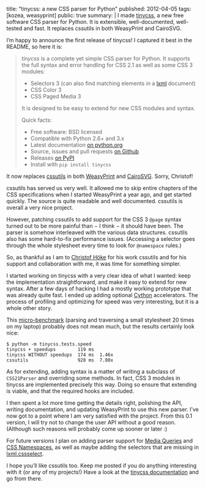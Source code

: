 title: "tinycss: a new CSS parser for Python"
published: 2012-04-05
tags: [kozea, weasyprint]
public: true
summary: |
    I made [tinycss](http://packages.python.org/tinycss/), a new free software
    CSS parser for Python. It is extensible, well-documented, well-tested
    and fast. It replaces cssutils in both WeasyPrint and CairoSVG.


I’m happy to announce the first release of tinycss!
I captured it best in the README, so here it is:

> *tinycss* is a complete yet simple CSS parser for Python. It supports the
> full syntax and error handling for CSS 2.1 as well as some CSS 3 modules:
>
> * Selectors 3 (can also find matching elements in a [lxml](http://lxml.de/)
>   document)
> * CSS Color 3
> * CSS Paged Media 3
>
> It is designed to be easy to extend for new CSS modules and syntax.
>
> Quick facts:
>
> * Free software: BSD licensed
> * Compatible with Python 2.6+ and 3.x
> * Latest documentation [on python.org](http://packages.python.org/tinycss/)
> * Source, issues and pull requests
>   [on Github](https://github.com/SimonSapin/tinycss/)
> * Releases [on PyPI](http://pypi.python.org/pypi/tinycss)
> * Install with `pip install tinycss`


It now replaces [cssutils](http://packages.python.org/cssutils/) in both
[WeasyPrint](http://weasyprint.org/) and [CairoSVG](http://cairosvg.org/).
Sorry, Christof!

cssutils has served us very well. It allowed me to skip entire chapters
of the CSS specifications when I started WeasyPrint a year ago, and get
started quickly. The source is quite readable and well documented.
cssutils is overall a very nice project.

However, patching cssutils to add support for the CSS 3 `@page` syntax
turned out to be more painful than − I think − it should have been.
The parser is somehow interleaved with the various data structures.
cssutils also has some hard-to-fix performance issues.
(Accessing a selector goes through the whole stylesheet every time to
look for `@namespace` rules.)

So, as thankful as I am to [Christof Höke](http://cthedot.de/) for his
work cssutils and for his support and collaboration with me, it was time
for something simpler.

I started working on tinycss with a very clear idea of what I wanted:
keep the implementation straightforward, and make it easy to extend for
new syntax. After a few days of hacking I had a mostly working prototype that
was already quite fast. I ended up adding optional
[Cython](http://cython.org/) accelerators. The process of profiling
and optimizing for speed was very interesting, but it is a whole other story.

This [micro-benchmark](
https://github.com/SimonSapin/tinycss/blob/master/tinycss/tests/speed.py)
(parsing and traversing a small stylesheet 20 times on my laptop)
probably does not mean much, but the results certainly look nice:

    $ python -m tinycss.tests.speed
    tinycss + speedups        119 ms
    tinycss WITHOUT speedups  174 ms  1.46x
    cssutils                  928 ms  7.80x

As for extending, adding syntax is a matter of writing a subclass of
`CSS21Parser` and overriding some methods. In fact, CSS 3 modules in
tinycss are implemented precisely this way. Doing so ensure that extending
is viable, and that the required hooks are included.

I then spent a lot more time getting the details right, polishing the API,
writing documentation, and updating WeasyPrint to use this new parser.
I’ve now got to a point where I am very satisfied with the project.
From this 0.1 version, I will try not to change the user API without a
good reason. (Although such reasons will probably come up sooner or later :)

For future versions I plan on adding parser support for
[Media Queries](http://www.w3.org/TR/css3-mediaqueries/) and
[CSS Namespaces](http://www.w3.org/TR/css3-namespace/), as well as maybe
adding the selectors that are missing in
[lxml.cssselect](http://lxml.de/cssselect.html).

I hope you’ll like cssutils too. Keep me posted if you do anything interesting
with it (or any of my projects!)
Have a look at the [tinycss documentation](
http://packages.python.org/tinycss/) and go from there.
